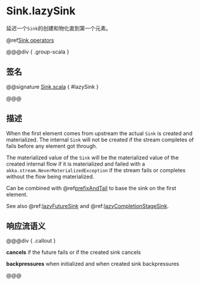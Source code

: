 # Sink.lazySink

延迟一个`Sink`的创建和物化直到第一个元素。

@ref[Sink operators](../index.md#sink-operators)

@@@div { .group-scala }

## 签名

@@signature [Sink.scala](/akka-stream/src/main/scala/akka/stream/scaladsl/Sink.scala) { #lazySink }

@@@

## 描述

When the first element comes from upstream the actual `Sink` is created and materialized.
The internal `Sink` will not be created if the stream completes of fails before any element got through.

The materialized value of the `Sink` will be the materialized value of the created internal flow if it is materialized
and failed with a `akka.stream.NeverMaterializedException` if the stream fails or completes without the flow being materialized.

Can be combined with @ref[prefixAndTail](../Source-or-Flow/prefixAndTail.md) to base the sink on the first element.

See also @ref:[lazyFutureSink](lazyFutureSink.md) and @ref:[lazyCompletionStageSink](lazyCompletionStageSink.md).

## 响应流语义

@@@div { .callout }

**cancels** if the future fails or if the created sink cancels 

**backpressures** when initialized and when created sink backpressures

@@@


